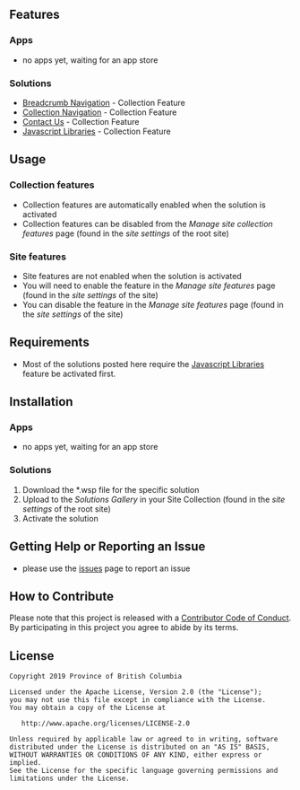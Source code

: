 ## Features

### Apps
- no apps yet, waiting for an app store
### Solutions
- [Breadcrumb Navigation](./Solutions/breadcrumbs) - Collection Feature
- [Collection Navigation](./Solutions/collectionnavigation) - Collection Feature
- [Contact Us](./Solutions/contactus) - Collection Feature
- [Javascript Libraries](./Solutions/jslibraries) - Collection Feature

## Usage
### Collection features
- Collection features are automatically enabled when the solution is activated
- Collection features can be disabled from the _Manage site collection features_ page (found in the _site settings_ of the root site)
### Site features
- Site features are not enabled when the solution is activated
- You will need to enable the feature in the _Manage site features_ page (found in the _site settings_ of the site)
- You can disable the feature in the _Manage site features_ page (found in the _site settings_ of the site)

## Requirements
- Most of the solutions posted here require the [Javascript Libraries](./Solutions/jslibraries) feature be activated first.

## Installation
### Apps
- no apps yet, waiting for an app store
### Solutions
1. Download the *.wsp file for the specific solution
2. Upload to the _Solutions Gallery_ in your Site Collection (found in the _site settings_ of the root site)
3. Activate the solution

## Getting Help or Reporting an Issue
- please use the [issues](../../issues) page to report an issue

## How to Contribute

Please note that this project is released with a [Contributor Code of Conduct](../../Code_of_Conduct.md). By participating in this project you agree to abide by its terms.

## License

    Copyright 2019 Province of British Columbia

    Licensed under the Apache License, Version 2.0 (the "License");
    you may not use this file except in compliance with the License.
    You may obtain a copy of the License at

       http://www.apache.org/licenses/LICENSE-2.0

    Unless required by applicable law or agreed to in writing, software
    distributed under the License is distributed on an "AS IS" BASIS,
    WITHOUT WARRANTIES OR CONDITIONS OF ANY KIND, either express or implied.
    See the License for the specific language governing permissions and
    limitations under the License.
